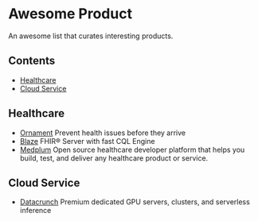 # Awesome Product
An awesome list that curates interesting products.

## Contents
- [Healthcare](#healthcare)
- [Cloud Service](#cloud-service)

## Healthcare
- [Ornament](https://ornament.health/) Prevent health issues before they arrive
- [Blaze](https://samply.github.io/blaze/) FHIR® Server with fast CQL Engine
- [Medplum](https://www.medplum.com/) Open source healthcare developer platform that helps you build, test, and deliver any healthcare product or service.

## Cloud Service
- [Datacrunch](https://datacrunch.io/) Premium dedicated GPU servers, clusters, and serverless inference
